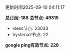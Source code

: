 更新时间2025-09-10 04:11:17

**总订阅: 188**
**总节点: 49315**
- vless节点: 23033
- hysteria2节点: 22

**google ping有效节点: 228**
